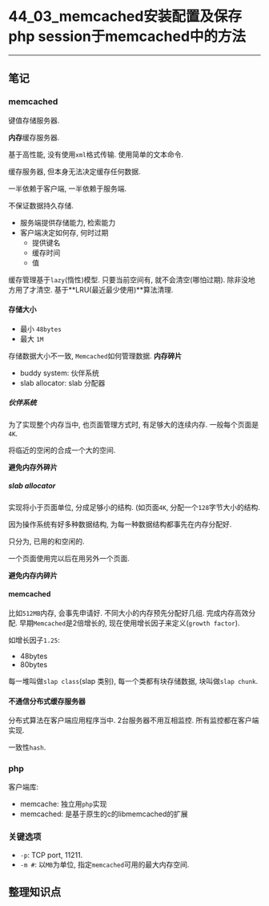 # 44_03\_memcached安装配置及保存php session于memcached中的方法

---

## 笔记

### memcached

键值存储服务器.

**内存**缓存服务器.

基于高性能, 没有使用`xml`格式传输. 使用简单的文本命令.

缓存服务器, 但本身无法决定缓存任何数据.

一半依赖于客户端, 一半依赖于服务端.

不保证数据持久存储.

* 服务端提供存储能力, 检索能力
* 客户端决定如何存, 何时过期
	* 提供键名
	* 缓存时间
	* 值

缓存管理基于`lazy`(惰性)模型. 只要当前空间有, 就不会清空(哪怕过期). 除非没地方用了才清空. 基于**LRU(最近最少使用)**算法清理.

#### 存储大小

* 最小 `48bytes`
* 最大 `1M`

存储数据大小不一致, `Memcached`如何管理数据. **内存碎片**

* buddy system: 伙伴系统
* slab allocator: slab 分配器

##### 伙伴系统

为了实现整个内存当中, 也页面管理方式时, 有足够大的连续内存. 一般每个页面是`4K`.

将临近的空闲的合成一个大的空间.

**避免内存外碎片**

##### slab allocator

实现将小于页面单位, 分成足够小的结构. (如页面`4K`, 分配一个`128`字节大小的结构.

因为操作系统有好多种数据结构, 为每一种数据结构都事先在内存分配好.

只分为, 已用的和空闲的.

一个页面使用完以后在用另外一个页面.

**避免内存内碎片**

#### memcached

比如`512MB`内存, 会事先申请好. 不同大小的内存预先分配好几组. 完成内存高效分配.  早期`Memcached`是2倍增长的, 现在使用增长因子来定义(`growth factor`). 

如增长因子`1.25`:

* 48bytes
* 80bytes

每一堆叫做`slap class`(slap 类别), 每一个类都有块存储数据, 块叫做`slap chunk`.

#### 不通信分布式缓存服务器

分布式算法在客户端应用程序当中. 2台服务器不用互相监控. 所有监控都在客户端实现.

一致性`hash`.

### php

客户端库:

* memcache: 独立用`php`实现
* memcached: 是基于原生的c的libmemcached的扩展

### 关键选项

* `-p`: TCP port, 11211.
* `-m #`: 以`MB`为单位, 指定`memcached`可用的最大内存空间.

## 整理知识点
